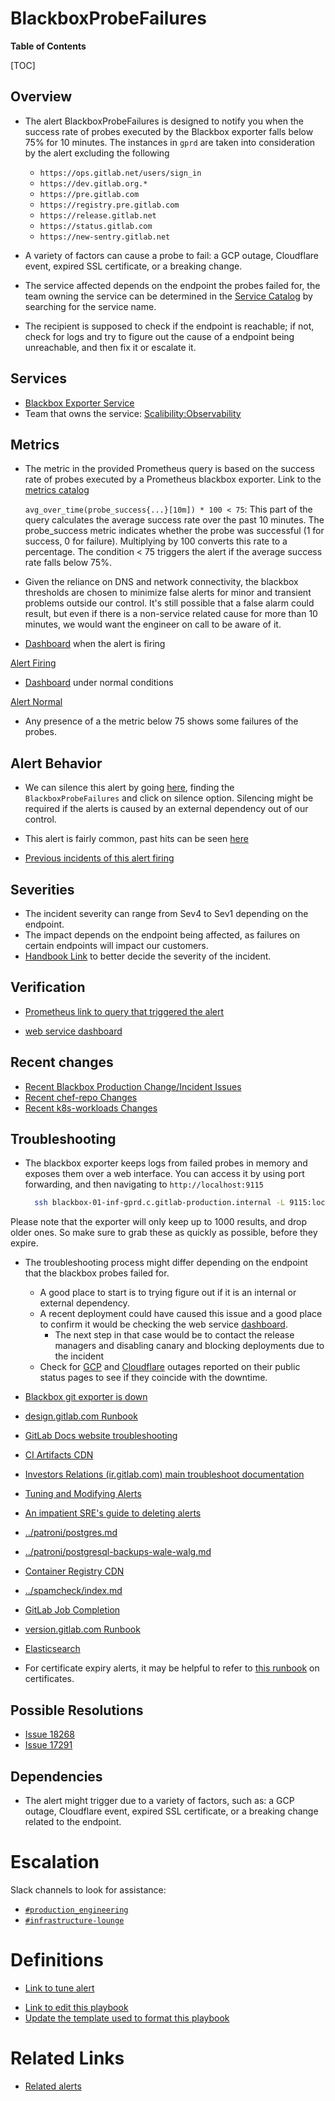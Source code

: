 # BlackboxProbeFailures

**Table of Contents**

[TOC]

## Overview

- The alert BlackboxProbeFailures is designed to notify you when the success rate of probes executed by the Blackbox exporter falls below 75% for 10 minutes. The instances in `gprd` are taken into consideration by the alert excluding the following
  - `https://ops.gitlab.net/users/sign_in`
  - `https://dev.gitlab.org.*`
  - `https://pre.gitlab.com`
  - `https://registry.pre.gitlab.com`
  - `https://release.gitlab.net`
  - `https://status.gitlab.com`
  - `https://new-sentry.gitlab.net`

- A variety of factors can cause a probe to fail: a GCP outage, Cloudflare event, expired SSL certificate, or a breaking change.

- The service affected depends on the endpoint the probes failed for, the team owning the service can be determined in the [Service Catalog](https://gitlab.com/gitlab-com/runbooks/-/blob/master/services/service-catalog.yml?ref_type=heads) by searching for the service name.

- The recipient is supposed to check if the endpoint is reachable; if not, check for logs and try to figure out the cause of a endpoint being unreachable, and then fix it or escalate it.

## Services

- [Blackbox Exporter Service](https://github.com/prometheus/blackbox_exporter/blob/master/README.md)
- Team that owns the service: [Scalibility:Observability](https://handbook.gitlab.com/handbook/engineering/infrastructure/team/scalability/observability/)

## Metrics

- The metric in the provided Prometheus query is based on the success rate of probes executed by a Prometheus blackbox exporter. Link to the [metrics catalog](https://gitlab.com/gitlab-com/runbooks/-/blob/master/mimir-rules/gitlab-gprd/blackbox_alerts.yml#L5)

  `avg_over_time(probe_success{...}[10m]) * 100 < 75`: This part of the query calculates the average success rate over the past 10 minutes. The probe_success metric indicates whether the probe was successful (1 for success, 0 for failure). Multiplying by 100 converts this rate to a percentage. The condition < 75 triggers the alert if the average success rate falls below 75%.

- Given the reliance on DNS and network connectivity, the blackbox thresholds are chosen to minimize false alerts for minor and transient problems outside our control. It's still possible that a false alarm could result, but even if there is a non-service related cause for more than 10 minutes, we would want the engineer on call to be aware of it.

- [Dashboard](https://dashboards.gitlab.net/explore?schemaVersion=1&panes=%7B%220v3%22:%7B%22datasource%22:%22e58c2f51-20f8-4f4b-ad48-2968782ca7d6%22,%22queries%22:%5B%7B%22refId%22:%22A%22,%22expr%22:%22avg_over_time%28probe_success%7Bjob%3D%5C%22scrapeConfig%2Fmonitoring%2Fprometheus-agent-blackbox%5C%22,%20module%3D%5C%22http_2xx%5C%22,%20instance%21~%5C%22%28https:%2F%2Fops.gitlab.net%2Fusers%2Fsign_in%7Chttps:%2F%2Fdev.gitlab.org.%2A%7Chttps:%2F%2Fpre.gitlab.com%7Chttps:%2F%2Fregistry.pre.gitlab.com%7Chttps:%2F%2Frelease.gitlab.net%7Chttps:%2F%2Fstatus.gitlab.com%7Chttps:%2F%2Fnew-sentry.gitlab.net%29%5C%22,%20env%3D%5C%22gprd%5C%22%7D%5B10m%5D%29%20%2A%20100%20%3C%2075%22,%22range%22:true,%22instant%22:true,%22datasource%22:%7B%22type%22:%22prometheus%22,%22uid%22:%22e58c2f51-20f8-4f4b-ad48-2968782ca7d6%22%7D,%22editorMode%22:%22code%22,%22legendFormat%22:%22__auto%22%7D%5D,%22range%22:%7B%22from%22:%221720656000000%22,%22to%22:%221720742399000%22%7D%7D%7D&orgId=1) when the alert is firing

[Alert Firing](AlertFiring.png)

- [Dashboard](https://dashboards.gitlab.net/explore?schemaVersion=1&panes=%7B%220v3%22:%7B%22datasource%22:%22e58c2f51-20f8-4f4b-ad48-2968782ca7d6%22,%22queries%22:%5B%7B%22refId%22:%22A%22,%22expr%22:%22avg_over_time%28probe_success%7Bjob%3D%5C%22scrapeConfig%2Fmonitoring%2Fprometheus-agent-blackbox%5C%22,%20module%3D%5C%22http_2xx%5C%22,%20instance%21~%5C%22%28https:%2F%2Fops.gitlab.net%2Fusers%2Fsign_in%7Chttps:%2F%2Fdev.gitlab.org.%2A%7Chttps:%2F%2Fpre.gitlab.com%7Chttps:%2F%2Fregistry.pre.gitlab.com%7Chttps:%2F%2Frelease.gitlab.net%7Chttps:%2F%2Fstatus.gitlab.com%7Chttps:%2F%2Fnew-sentry.gitlab.net%29%5C%22,%20env%3D%5C%22gprd%5C%22%7D%5B10m%5D%29%20%2A%20100%20%3C%2075%22,%22range%22:true,%22instant%22:true,%22datasource%22:%7B%22type%22:%22prometheus%22,%22uid%22:%22e58c2f51-20f8-4f4b-ad48-2968782ca7d6%22%7D,%22editorMode%22:%22code%22,%22legendFormat%22:%22__auto%22%7D%5D,%22range%22:%7B%22from%22:%22now-24h%22,%22to%22:%22now%22%7D%7D%7D&orgId=1) under normal conditions

[Alert Normal](AlertNormal.png)

- Any presence of a the metric below 75 shows some failures of the probes.

## Alert Behavior

- We can silence this alert by going [here](https://alerts.gitlab.net/#/alerts), finding the `BlackboxProbeFailures` and click on silence option. Silencing might be required if the alerts is caused by an external dependency out of our control.

- This alert is fairly common, past hits can be seen [here](https://nonprod-log.gitlab.net/app/r/s/vIAAl)

- [Previous incidents of this alert firing](https://gitlab.com/gitlab-com/gl-infra/production/-/issues/?sort=created_date&state=all&label_name%5B%5D=a%3ABlackboxProbeFailures&first_page_size=100)

## Severities

- The incident severity can range from Sev4 to Sev1 depending on the endpoint.
- The impact depends on the endpoint being affected, as failures on certain endpoints will impact our customers.
- [Handbook Link]( https://handbook.gitlab.com/handbook/engineering/infrastructure/incident-management/#incident-severity) to better decide the severity of the incident.

## Verification

- [Prometheus link to query that triggered the alert](https://dashboards.gitlab.net/explore?schemaVersion=1&panes=%7B%220v3%22:%7B%22datasource%22:%22e58c2f51-20f8-4f4b-ad48-2968782ca7d6%22,%22queries%22:%5B%7B%22refId%22:%22A%22,%22expr%22:%22avg_over_time%28probe_success%7Bjob%3D%5C%22scrapeConfig%2Fmonitoring%2Fprometheus-agent-blackbox%5C%22,%20module%3D%5C%22http_2xx%5C%22,%20instance%21~%5C%22%28https:%2F%2Fops.gitlab.net%2Fusers%2Fsign_in%7Chttps:%2F%2Fdev.gitlab.org.%2A%7Chttps:%2F%2Fpre.gitlab.com%7Chttps:%2F%2Fregistry.pre.gitlab.com%7Chttps:%2F%2Frelease.gitlab.net%7Chttps:%2F%2Fstatus.gitlab.com%7Chttps:%2F%2Fnew-sentry.gitlab.net%29%5C%22,%20env%3D%5C%22gprd%5C%22%7D%5B10m%5D%29%20%2A%20100%20%3C%2075%22,%22range%22:true,%22instant%22:true,%22datasource%22:%7B%22type%22:%22prometheus%22,%22uid%22:%22e58c2f51-20f8-4f4b-ad48-2968782ca7d6%22%7D,%22editorMode%22:%22code%22,%22legendFormat%22:%22__auto%22%7D%5D,%22range%22:%7B%22from%22:%22now-24h%22,%22to%22:%22now%22%7D%7D%7D&orgId=1)

- [web service dashboard](https://dashboards.gitlab.net/d/web-main/web3a-overview?from=now-6h%2Fm&orgId=1&to=now-1m%2Fm&var-environment=gprd&var-stage=cny&viewPanel=1806708210)

## Recent changes

- [Recent Blackbox Production Change/Incident Issues](https://gitlab.com/gitlab-com/gl-infra/production/-/issues/?sort=created_date&state=all&label_name%5B%5D=Service%3A%3APatroni&first_page_size=100)
- [Recent chef-repo Changes](https://gitlab.com/gitlab-com/gl-infra/chef-repo/-/merge_requests?scope=all&state=merged)
- [Recent k8s-workloads Changes](https://gitlab.com/gitlab-com/gl-infra/k8s-workloads/gitlab-com/-/merge_requests?scope=all&state=merged)

## Troubleshooting

- The blackbox exporter keeps logs from failed probes in memory and exposes them over a web interface.
  You can access it by using port forwarding, and then navigating to `http://localhost:9115`

  ```bash
    ssh blackbox-01-inf-gprd.c.gitlab-production.internal -L 9115:localhost:9115
  ```

Please note that the exporter will only keep up to 1000 results, and drop older
ones. So make sure to grab these as quickly as possible, before they expire.

- The troubleshooting process might differ depending on the endpoint that the blackbox probes failed for.
  - A good place to start is to trying figure out if it is an internal or external dependency.
  - A recent deployment could have caused this issue and a good place to confirm it would be checking the web service [dashboard](https://dashboards.gitlab.net/d/web-main/web3a-overview?from=now-6h%2Fm&orgId=1&to=now-1m%2Fm&var-environment=gprd&var-stage=cny&viewPanel=1806708210).
    - The next step in that case would be to contact the release managers and disabling canary and blocking deployments due to the incident
  - Check for [GCP](https://status.cloud.google.com/) and [Cloudflare](https://www.cloudflarestatus.com/) outages reported on their public status pages to see if they coincide with the downtime.

- [Blackbox git exporter is down](https://ops.gitlab.net/gitlab-com/runbooks/-/blob/master/docs/blackbox/blackbox-git-exporter.md)
- [design.gitlab.com Runbook](../design/design-gitlab-com.md)
- [GitLab Docs website troubleshooting](../docs.gitlab.com/docsWebsite.md)
- [CI Artifacts CDN](../google-cloud-storage/artifacts-cdn.md)
- [Investors Relations (ir.gitlab.com) main troubleshoot documentation](../ir.gitlab.com/overview.md)
- [Tuning and Modifying Alerts](../monitoring/alert_tuning.md)
- [An impatient SRE's guide to deleting alerts](../monitoring/deleting-alerts.md)
- [../patroni/postgres.md](../patroni/postgres.md)
- [../patroni/postgresql-backups-wale-walg.md](../patroni/postgresql-backups-wale-walg.md)
- [Container Registry CDN](../registry/cdn.md)
- [../spamcheck/index.md](../spamcheck/index.md)
- [GitLab Job Completion](../uncategorized/job_completion.md)
- [version.gitlab.com Runbook](../version/version-gitlab-com.md)
- [Elasticsearch](https://log.gprd.gitlab.net/app/discover#/?_g=h@44136fa&_a=h@4de5c9b)
- For certificate expiry alerts, it may be helpful to refer to [this runbook](../../certificates/README.md) on certificates.

## Possible Resolutions

- [Issue 18268](https://gitlab.com/gitlab-com/gl-infra/production/-/issues/18268)
- [Issue 17291](https://gitlab.com/gitlab-com/gl-infra/production/-/issues/17291)

## Dependencies

- The alert might trigger due to a variety of factors, such as: a GCP outage, Cloudflare event, expired SSL certificate, or a breaking change related to the endpoint.

# Escalation

Slack channels to look for assistance:

- [`#production_engineering`](https://gitlab.enterprise.slack.com/archives/C03QC5KNW5N)
- [`#infrastructure-lounge`](https://gitlab.enterprise.slack.com/archives/CB3LSMEJV)

# Definitions

- [Link to tune alert](https://gitlab.com/gitlab-com/runbooks/-/blob/master/mimir-rules/gitlab-gprd/blackbox_alerts.yml#L5)
<!--- Advice or limitations on how we should or shouldn't tune the alert -->
- [Link to edit this playbook](https://gitlab.com/gitlab-com/runbooks/-/tree/master/docs/blackbox/alerts/BlackboxProbeFailures.md?ref_type=heads)
- [Update the template used to format this playbook](https://gitlab.com/gitlab-com/runbooks/-/edit/master/docs/template-alert-playbook.md?ref_type=heads)

# Related Links

- [Related alerts](./)
<!--- Related documentation -->
